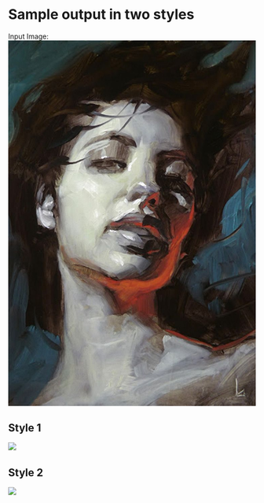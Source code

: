 # Sample output in two styles

Input Image:
![](rutetra/pic7.jpg)

## Style 1

![](1.gif)

## Style 2

![](2.gif)
